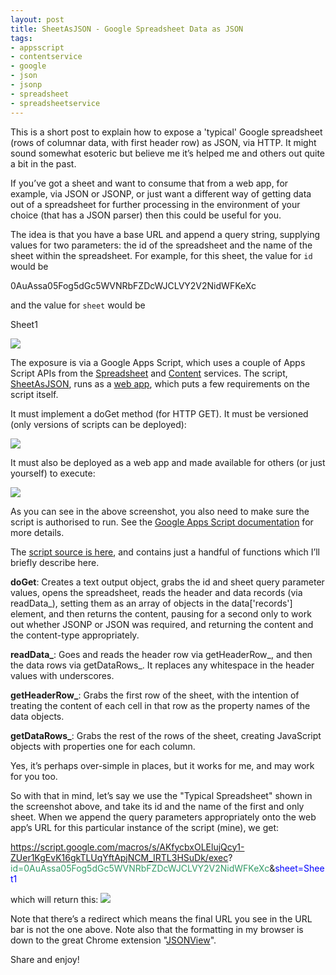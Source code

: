 ```yaml
---
layout: post
title: SheetAsJSON - Google Spreadsheet Data as JSON
tags:
- appsscript
- contentservice
- google
- json
- jsonp
- spreadsheet
- spreadsheetservice
---
```



This is a short post to explain how to expose a 'typical' Google spreadsheet (rows of columnar data, with first header row) as JSON, via HTTP. It might sound somewhat esoteric but believe me it’s helped me and others out quite a bit in the past.

If you’ve got a sheet and want to consume that from a web app, for example, via JSON or JSONP, or just want a different way of getting data out of a spreadsheet for further processing in the environment of your choice (that has a JSON parser) then this could be useful for you.

The idea is that you have a base URL and append a query string, supplying values for two parameters: the id of the spreadsheet and the name of the sheet within the spreadsheet. For example, for this sheet, the value for `id` would be

0AuAssa05Fog5dGc5WVNRbFZDcWJCLVY2V2NidWFKeXc

and the value for `sheet` would be

Sheet1

![](//qmacro.org/content/images/2013/10/sheet1.png)

The exposure is via a Google Apps Script, which uses a couple of Apps Script APIs from the [Spreadsheet](https://developers.google.com/apps-script/reference/spreadsheet/) and [Content](https://developers.google.com/apps-script/reference/content/) services. The script, [SheetAsJSON](https://script.google.com/d/143u0RLuppsmYJ0B3wzo6i0jZYSfIFV2NLJMHPM-Sqczpr9bLwdffc-Wx/edit?usp=sharing), runs as a [web app](https://developers.google.com/apps-script/execution_web_apps), which puts a few requirements on the script itself.

It must implement a doGet method (for HTTP GET). It must be versioned (only versions of scripts can be deployed):

![](//qmacro.org/content/images/2013/10/version.png)

It must also be deployed as a web app and made available for others (or just yourself) to execute:

![](//qmacro.org/content/images/2013/10/deploy-268x300.png)

As you can see in the above screenshot, you also need to make sure the script is authorised to run. See the [Google Apps Script documentation](https://developers.google.com/apps-script/) for more details.

The [script source is here](https://script.google.com/d/143u0RLuppsmYJ0B3wzo6i0jZYSfIFV2NLJMHPM-Sqczpr9bLwdffc-Wx/edit?usp=sharing), and contains just a handful of functions which I’ll briefly describe here.

**doGet**: Creates a text output object, grabs the id and sheet query parameter values, opens the spreadsheet, reads the header and data records (via readData_), setting them as an array of objects in the data['records'] element, and then returns the content, pausing for a second only to work out whether JSONP or JSON was required, and returning the content and the content-type appropriately.

**readData_**: Goes and reads the header row via getHeaderRow_, and then the data rows via getDataRows_. It replaces any whitespace in the header values with underscores.

**getHeaderRow_**: Grabs the first row of the sheet, with the intention of treating the content of each cell in that row as the property names of the data objects.

**getDataRows_**: Grabs the rest of the rows of the sheet, creating JavaScript objects with properties one for each column.

Yes, it’s perhaps over-simple in places, but it works for me, and may work for you too.

So with that in mind, let’s say we use the "Typical Spreadsheet" shown in the screenshot above, and take its id and the name of the first and only sheet. When we append the query parameters appropriately onto the web app’s URL for this particular instance of the script (mine), we get:

<span style="color: #ff6600;">https://script.google.com/macros/s/AKfycbxOLElujQcy1-ZUer1KgEvK16gkTLUqYftApjNCM_IRTL3HSuDk/exec</span>?<span style="color: #339966;">id=0AuAssa05Fog5dGc5WVNRbFZDcWJCLVY2V2NidWFKeXc</span>&<span style="color: #0000ff;">sheet=Sheet1</span>

which will return this:
![](//qmacro.org/content/images/2013/10/json.png)

Note that there’s a redirect which means the final URL you see in the URL bar is not the one above. Note also that the formatting in my browser is down to the great Chrome extension "[JSONView](https://chrome.google.com/webstore/detail/jsonview/chklaanhfefbnpoihckbnefhakgolnmc?hl=en)".

Share and enjoy!


